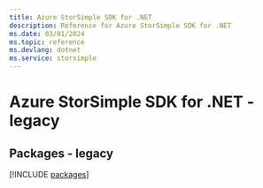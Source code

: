 ```yaml
---
title: Azure StorSimple SDK for .NET
description: Reference for Azure StorSimple SDK for .NET
ms.date: 03/01/2024
ms.topic: reference
ms.devlang: dotnet
ms.service: storsimple
---
```

# Azure StorSimple SDK for .NET - legacy
## Packages - legacy
[!INCLUDE [packages](storsimple-index.md)]